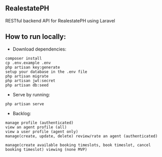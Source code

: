 ## RealestatePH

RESTful backend API for RealestatePH using Laravel

## How to run locally:

- Download dependencies:
```
composer install
cp .env.example .env
php artisan key:generate
setup your database in the .env file
php artisan migrate
php artisan jwt:secret
php artisan db:seed
```

- Serve by running:
```
php artisan serve
```

- Backlog:
```
manage profile (authenticated)
view an agent profile (all)
view a user profile (agent only)
manage(create, update, delete) review/rate an agent (authenticated)

manage(create available booking timeslots, book timeslot, cancel booking timeslot) viewing (none MVP)
```
